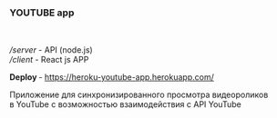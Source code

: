 <h3> YOUTUBE app</h3> <br>

<i>/server</i> - API (node.js)<br>
<i>/client</i> - React js APP

<b> Deploy </b> - https://heroku-youtube-app.herokuapp.com/

Приложение для синхронизированного просмотра видеороликов<br> в YouTube с возможностью взаимодействия с API YouTube
